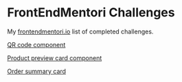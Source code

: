 # FrontEndMentori Challenges

My [frontendmentori.io](frontendmentori.io) list of completed challenges.

[QR code component](/challenges/qr-code-component/index.html)

[Product preview card component](/challenges/product-preview-cart-component/index.html)

[Order summary card](/challenges/order-summary-component/index.html)
